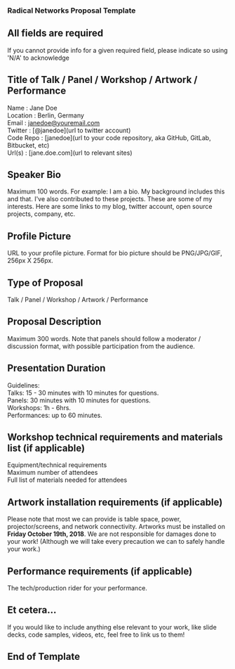 ### Radical Networks Proposal Template  
## All fields are required  

If you cannot provide info for a given required field, please indicate so using 'N/A' to acknowledge  

## Title of Talk / Panel / Workshop / Artwork / Performance  

Name      : Jane Doe  
Location  : Berlin, Germany  
Email     : janedoe@youremail.com  
Twitter   : [@janedoe](url to twitter account)  
Code Repo : [janedoe](url to your code repository, aka GitHub, GitLab, Bitbucket, etc)  
Url(s)    : [jane.doe.com](url to relevant sites)  

## Speaker Bio  

Maximum 100 words. For example: I am a bio. My background includes this and that. I've also
contributed to these projects. These are some of my interests. Here are some links to my blog, twitter account, open
source projects, company, etc.  

## Profile Picture  

URL to your profile picture. Format for bio picture should be PNG/JPG/GIF, 256px X 256px.  

## Type of Proposal  

Talk / Panel / Workshop / Artwork / Performance  

## Proposal Description  

Maximum 300 words. Note that panels should follow a moderator / discussion format, with possible participation from the audience.  

## Presentation Duration  

Guidelines:  
Talks: 15 - 30 minutes with 10 minutes for questions.  
Panels: 30 minutes with 10 minutes for questions.  
Workshops: 1h - 6hrs.  
Performances: up to 60 minutes.  

## Workshop technical requirements and materials list (if applicable)  

Equipment/technical requirements  
Maximum number of attendees  
Full list of materials needed for attendees  

## Artwork installation requirements (if applicable)  

Please note that most we can provide is table space, power, projector/screens, and network connectivity. Artworks must be installed on <strong>Friday October 19th, 2018</strong>. We are not responsible for damages done to your work! (Although we will take every precaution we can to safely handle your work.)  

## Performance requirements (if applicable)  

The tech/production rider for your performance.  

 ## Et cetera...  

If you would like to include anything else relevant to your work, like slide decks, code samples, videos, etc, feel free to link us to them!  

## End of Template